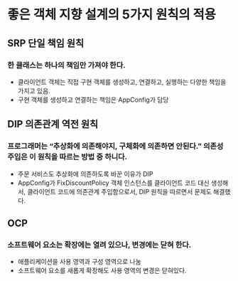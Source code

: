 # 좋은 객체 지향 설계의 5가지 원칙의 적용

## SRP 단일 책임 원칙

### 한 클래스는 하나의 책임만 가져야 한다.

- 클라이언트 객체는 직접 구현 객체를 생성하고, 연결하고, 실행하는 다양한 책임을 가지고 있음.
- 구현 객체를 생성하고 연결하는 책임은 AppConfig가 담당

## DIP 의존관계 역전 원칙

### 프로그래머는 “추상화에 의존해야지, 구체화에 의존하면 안된다.” 의존성 주입은 이 원칙을 따르는 방법 중 하니다.

- 주문 서비스도 추상화에 의존하도록 바꾼 이유가 DIP
- AppConfig가 FixDiscountPolicy 객체 인스턴스를 클라이언트 코드 대신 생성해서, 클라이언트 코드에 의존관계 주입함으로서, DIP 원칙을 따르면서 문제도 해결했다.

## OCP

### 소프트웨어 요소는 확장에는 열려 있으나, 변경에는 닫혀 한다.

- 애플리케이션을 사용 영역과 구성 영역으로 나눔
- 소프트웨어 요소를 새롭게 확장해도 사용 영역의 변경은 닫혀있다.
